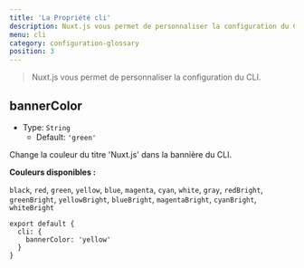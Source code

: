 ```yaml
---
title: 'La Propriété cli'
description: Nuxt.js vous permet de personnaliser la configuration du CLI.
menu: cli
category: configuration-glossary
position: 3
---
```


> Nuxt.js vous permet de personnaliser la configuration du CLI.

## bannerColor

- Type: `String`
  - Default: `'green'`

Change la couleur du titre 'Nuxt.js' dans la bannière du CLI.

**Couleurs disponibles :**

`black`, `red`, `green`, `yellow`, `blue`, `magenta`, `cyan`, `white`, `gray`, `redBright`, `greenBright`, `yellowBright`, `blueBright`, `magentaBright`, `cyanBright`, `whiteBright`

```js{}[nuxt.config.js]
export default {
  cli: {
    bannerColor: 'yellow'
  }
}
```
